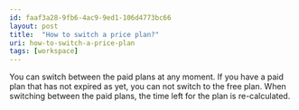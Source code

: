```yaml
---
id: faaf3a28-9fb6-4ac9-9ed1-106d4773bc66
layout: post
title:  "How to switch a price plan?"
uri: how-to-switch-a-price-plan
tags: [workspace]
---
```


You can switch between the paid plans at any moment. If you have a paid plan that has not expired as yet, you can not switch to the free plan. When switching between the paid plans, the time left for the plan is re-calculated.